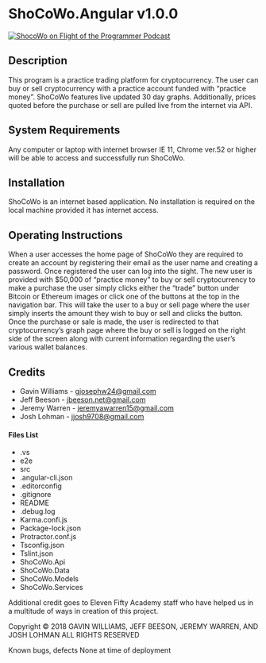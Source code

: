 # ShoCoWo.Angular v1.0.0

[![ShocoWo on Flight of the Programmer Podcast](http://img.youtube.com/vi/9XAdmJxFfJY/0.jpg)](https://www.youtube.com/watch?v=9XAdmJxFfJY)

## Description
This program is a practice trading platform for cryptocurrency. The user can buy or sell cryptocurrency with a practice account funded with “practice money”. ShoCoWo features live updated 30 day graphs. Additionally, prices quoted before the purchase or sell are pulled live from the internet via API. 

## System Requirements
Any computer or laptop with internet browser IE 11, Chrome ver.52 or higher will be able to access and successfully run ShoCoWo.

## Installation
ShoCoWo is an internet based application. No installation is required on the local machine provided it has internet access. 

## Operating Instructions
When a user accesses the home page of ShoCoWo they are required to create an account by registering their email as the user name and creating a password. Once registered the user can log into the sight. The new user is provided with $50,000 of “practice money” to buy or sell cryptocurrency to make a purchase the user simply clicks either the “trade” button under Bitcoin or Ethereum images or click one of the buttons at the top in the navigation bar. This will take the user to a buy or sell page where the user simply inserts the amount they wish to buy or sell and clicks the button. Once the purchase or sale is made, the user is redirected to that cryptocurrency’s graph page where the buy or sell is logged on the right side of the screen along with current information regarding the user’s various wallet balances. 

## Credits
* Gavin Williams - 	gjosephw24@gmail.com
* Jeff Beeson - jbeeson.net@gmail.com
* Jeremy Warren -	jeremyawarren15@gmail.com
* Josh Lohman -	jjosh9708@gmail.com	

#### Files List
 - .vs
 - e2e
 - src
 - .angular-cli.json
 - .editorconfig
 - .gitignore
 - README
 - .debug.log
 - Karma.confi.js
 - Package-lock.json
 - Protractor.conf.js
 - Tsconfig.json
 - Tslint.json
 - ShoCoWo.Api
 - ShoCoWo.Data
 - ShoCoWo.Models
 - ShoCoWo.Services


Additional credit goes to Eleven Fifty Academy staff who have helped us in a multitude of ways in creation of this project. 

Copyright
© 2018  GAVIN WILLIAMS, JEFF BEESON, JEREMY WARREN, AND JOSH LOHMAN  ALL RIGHTS RESERVED 

Known bugs, defects
None at time of deployment 
